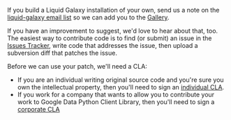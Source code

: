 If you build a Liquid Galaxy installation of your own, send us a note on the [liquid-galaxy email list](http://groups.google.com/group/liquid-galaxy) so we can add you to the [Gallery](LiquidGalaxyGallery.md).

If you have an improvement to suggest, we'd love to hear about that, too. The easiest way to contribute code is to find (or submit) an issue in the [Issues Tracker](http://code.google.com/p/liquid-galaxy/issues/list), write code that addresses the issue, then upload a subversion diff that patches the issue.

Before we can use your patch, we'll need a CLA:

  * If you are an individual writing original source code and you're sure you own the intellectual property, then you'll need to sign an [individual CLA](http://code.google.com/legal/individual-cla-v1.0.html).
  * If you work for a company that wants to allow you to contribute your work to Google Data Python Client Library, then you'll need to sign a [corporate CLA](http://code.google.com/legal/corporate-cla-v1.0.html)